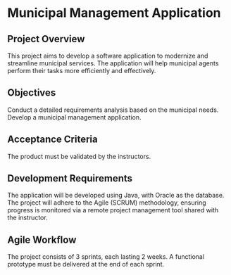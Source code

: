 # Municipal Management Application
## Project Overview
This project aims to develop a software application to modernize and streamline municipal services. The application will help municipal agents perform their tasks more efficiently and effectively.

## Objectives
Conduct a detailed requirements analysis based on the municipal needs.
Develop a municipal management application.

## Acceptance Criteria
The product must be validated by the instructors.

## Development Requirements
The application will be developed using Java, with Oracle as the database. The project will adhere to the Agile (SCRUM) methodology, ensuring progress is monitored via a remote project management tool shared with the instructor.

## Agile Workflow
The project consists of 3 sprints, each lasting 2 weeks.
A functional prototype must be delivered at the end of each sprint.
